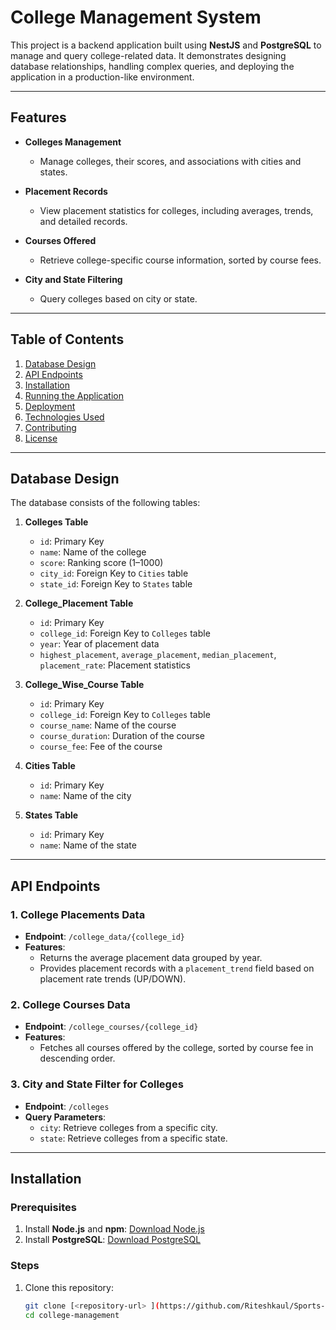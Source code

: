 # College Management System  

This project is a backend application built using **NestJS** and **PostgreSQL** to manage and query college-related data. It demonstrates designing database relationships, handling complex queries, and deploying the application in a production-like environment.  

---

## Features  

- **Colleges Management**  
  - Manage colleges, their scores, and associations with cities and states.  

- **Placement Records**  
  - View placement statistics for colleges, including averages, trends, and detailed records.  

- **Courses Offered**  
  - Retrieve college-specific course information, sorted by course fees.  

- **City and State Filtering**  
  - Query colleges based on city or state.  



---

## Table of Contents  

1. [Database Design](#database-design)  
2. [API Endpoints](#api-endpoints)  
3. [Installation](#installation)  
4. [Running the Application](#running-the-application)  
5. [Deployment](#deployment)  
6. [Technologies Used](#technologies-used)  
7. [Contributing](#contributing)  
8. [License](#license)  

---

## Database Design  

The database consists of the following tables:  

1. **Colleges Table**  
   - `id`: Primary Key  
   - `name`: Name of the college  
   - `score`: Ranking score (1–1000)  
   - `city_id`: Foreign Key to `Cities` table  
   - `state_id`: Foreign Key to `States` table  

2. **College_Placement Table**  
   - `id`: Primary Key  
   - `college_id`: Foreign Key to `Colleges` table  
   - `year`: Year of placement data  
   - `highest_placement`, `average_placement`, `median_placement`, `placement_rate`: Placement statistics  

3. **College_Wise_Course Table**  
   - `id`: Primary Key  
   - `college_id`: Foreign Key to `Colleges` table  
   - `course_name`: Name of the course  
   - `course_duration`: Duration of the course  
   - `course_fee`: Fee of the course  

4. **Cities Table**  
   - `id`: Primary Key  
   - `name`: Name of the city  

5. **States Table**  
   - `id`: Primary Key  
   - `name`: Name of the state  

---

## API Endpoints  

### 1. College Placements Data  

- **Endpoint**: `/college_data/{college_id}`  
- **Features**:  
  - Returns the average placement data grouped by year.  
  - Provides placement records with a `placement_trend` field based on placement rate trends (UP/DOWN).  

### 2. College Courses Data  

- **Endpoint**: `/college_courses/{college_id}`  
- **Features**:  
  - Fetches all courses offered by the college, sorted by course fee in descending order.  

### 3. City and State Filter for Colleges  

- **Endpoint**: `/colleges`  
- **Query Parameters**:  
  - `city`: Retrieve colleges from a specific city.  
  - `state`: Retrieve colleges from a specific state.  

---

## Installation  

### Prerequisites  

1. Install **Node.js** and **npm**: [Download Node.js](https://nodejs.org/)  
2. Install **PostgreSQL**: [Download PostgreSQL](https://www.postgresql.org/)  

### Steps  

1. Clone this repository:  
   ```bash  
   git clone [<repository-url> ](https://github.com/Riteshkaul/Sports-Dunia.git) 
   cd college-management  
